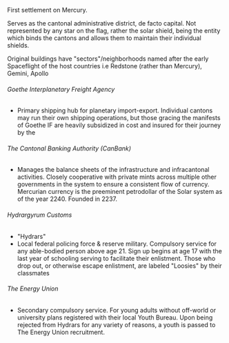 First settlement on Mercury.

Serves as the cantonal administrative district, de facto capital. Not represented by any star on the flag, rather the solar shield, being the entity which binds the cantons and allows them to maintain their individual shields. 

Original buildings have "sectors"/neighborhoods named after the early Spaceflight of the host countries i.e Redstone (rather than Mercury), Gemini, Apollo
###### Goethe Interplanetary Freight Agency 
- Primary shipping hub for planetary import-export. Individual cantons may run their own shipping operations, but those gracing the manifests of Goethe IF are heavily subsidized in cost and insured for their journey by the 
 
###### The Cantonal Banking Authority (CanBank)
- Manages the balance sheets of the infrastructure and infracantonal activities. Closely cooperative with private mints across multiple other governments in the system to ensure a consistent flow of currency. Mercurian currency is the preeminent petrodollar of the Solar system as of the year 2240. Founded in 2237. 
###### Hydrargyrum Customs 
- "Hydrars" 
- Local federal policing force & reserve military. Compulsory service for any able-bodied person above age 21. Sign up begins at age 17 with the last year of schooling serving to facilitate their enlistment. Those who drop out, or otherwise escape enlistment, are labeled "Loosies" by their classmates
###### The Energy Union 
- Secondary compulsory service. For young adults without off-world or university plans registered with their local Youth Bureau. Upon being rejected from Hydrars for any variety of reasons, a youth is passed to The Energy Union recruitment.